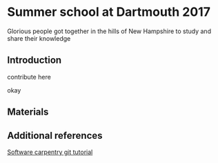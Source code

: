 # Summer school at Dartmouth 2017

Glorious people got together in the hills of New Hampshire to study
and share their knowledge

## Introduction

contribute here

okay

## Materials

## Additional references

[Software carpentry git tutorial](https://swcarpentry.github.io/git-novice/)
